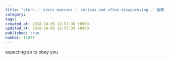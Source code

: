 ```yaml
---
title: "stern ／ stern measure ／ serious and often disapproving ／ 強硬策 2014-01-17"
category: 
tags: 
created_at: 2018-10-05 12:57:38 +0900
updated_at: 2018-10-05 12:57:39 +0900
published: true
number: 11079
---
```


expecting sb to obey you
